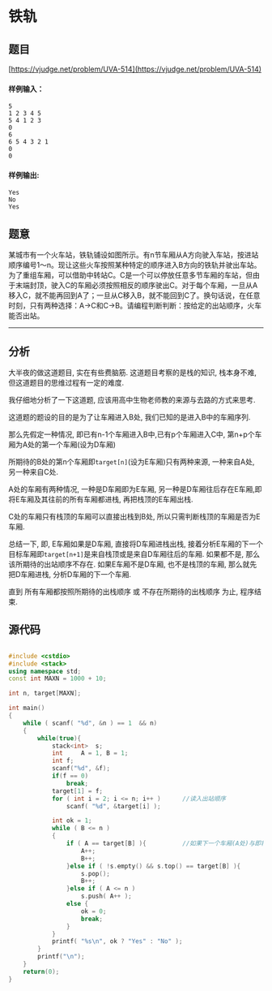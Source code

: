 # 铁轨

## 题目
[https://vjudge.net/problem/UVA-514](https://vjudge.net/problem/UVA-514)

#### 样例输入：
```
5
1 2 3 4 5
5 4 1 2 3
0
6
6 5 4 3 2 1
0
0

```
#### 样例输出:
```
Yes
No
Yes
```

## 题意

某城市有一个火车站，铁轨铺设如图所示。有n节车厢从A方向驶入车站，按进站顺序编号1～n。现让这些火车按照某种特定的顺序进入B方向的铁轨并驶出车站。为了重组车厢，可以借助中转站C。C是一个可以停放任意多节车厢的车站，但由于末端封顶，驶入C的车厢必须按照相反的顺序驶出C。对于每个车厢，一旦从A移入C，就不能再回到A了；一旦从C移入B，就不能回到C了。换句话说，在任意时刻，只有两种选择：A→C和C→B。请编程判断判断：按给定的出站顺序，火车能否出站。

------

## 分析

大半夜的做这道题目, 实在有些费脑筋. 这道题目考察的是栈的知识, 栈本身不难, 但这道题目的思维过程有一定的难度. 

我仔细地分析了一下这道题, 应该用高中生物老师教的来源与去路的方式来思考.

这道题的题设的目的是为了让车厢进入B处, 我们已知的是进入B中的车厢序列. 

那么先假定一种情况, 即已有n-1个车厢进入B中,已有p个车厢进入C中, 第n+p个车厢为A处的第一个车厢(设为D车厢)

所期待的B处的第n个车厢即```target[n]```(设为E车厢)只有两种来源, 一种来自A处, 另一种来自C处.

A处的车厢有两种情况, 一种是D车厢即为E车厢, 另一种是D车厢往后存在E车厢,即将E车厢及其往前的所有车厢都进栈, 再把栈顶的E车厢出栈.

C处的车厢只有栈顶的车厢可以直接出栈到B处, 所以只需判断栈顶的车厢是否为E车厢.

总结一下, 即, E车厢如果是D车厢, 直接将D车厢进栈出栈, 接着分析E车厢的下一个目标车厢即```target[n+1]```是来自栈顶或是来自D车厢往后的车厢. 如果都不是, 那么该所期待的出站顺序不存在. 如果E车厢不是D车厢, 也不是栈顶的车厢, 那么就先把D车厢进栈, 分析D车厢的下一个车厢. 

直到 所有车厢都按照所期待的出栈顺序 或 不存在所期待的出栈顺序 为止, 程序结束.

## 源代码

```cpp

#include <cstdio>
#include <stack>
using namespace std;
const int MAXN = 1000 + 10;

int n, target[MAXN];

int main()
{
	while ( scanf( "%d", &n ) == 1  && n)
	{
		while(true){
			stack<int>	s;
			int		A = 1, B = 1;
			int f;
			scanf("%d", &f);
			if(f == 0)
				break;
			target[1] = f;
			for ( int i = 2; i <= n; i++ )		//读入出站顺序 
				scanf( "%d", &target[i] );

			int ok = 1;
			while ( B <= n )
			{
				if ( A == target[B] ){			//如果下一个车厢(A处)与即将进入B处的第B个车厢序号相同,则将该车厢进栈并出栈到B处 
					A++;
					B++;
				}else if ( !s.empty() && s.top() == target[B] ){		//当下一个车厢(A处)与即将进入B处的第B个车厢序号不相同时,考虑是否为栈顶的车厢(C处最上端) 
					s.pop(); 
					B++;
				}else if ( A <= n )										//当下一个车厢(A处)与栈顶的车厢都和即将进入B处的第B个车厢序号不相同,先将下一个车厢(A处)进栈,考虑是否为下下个车厢(A处) 
					s.push( A++ );
				else {													//如果没有下个车厢(A处), 又不是栈顶的车厢, 则该出站顺序不可能实现. 
					ok = 0; 
					break; 
				}
			}
			printf( "%s\n", ok ? "Yes" : "No" );
		}
		printf("\n");
	}
	return(0);
}

```
